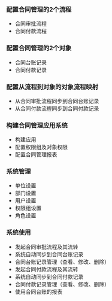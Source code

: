 
### 配置合同管理的2个流程
- 合同审批流程
- 合同付款流程

### 配置合同管理的2个对象
- 合同台账记录
- 合同付款记录

### 配置从流程到对象的对象流程映射
- 从合同审批流程同步到合同台账记录
- 从合同付款流程同步到合同付款记录

### 构建合同管理应用系统
- 构建应用
- 配置权限组及对象权限
- 配置合同管理报表

### 系统管理
- 单位设置
- 部门设置
- 用户设置
- 权限组设置
- 角色设置

### 系统使用
- 发起合同审批流程及其流转
- 系统自动同步到合同台账记录
- 合同台账记录管理（查看、修改、删除）
- 发起合同付款流程及其流转
- 系统自动同步到合同付款记录
- 合同付款记录管理（查看、修改、删除）
- 使用合同台账的报表
